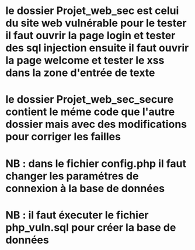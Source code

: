# le dossier Projet_web_sec est celui du site web vulnérable pour le tester il faut ouvrir la page login et tester des sql injection ensuite il faut ouvrir la page welcome et tester le xss dans la zone d'entrée de texte



# le dossier Projet_web_sec_secure contient le méme code que l'autre dossier mais avec des modifications pour corriger les failles
# NB : dans le fichier config.php il faut changer les paramétres de connexion à la base de données
# NB : il faut éxecuter le fichier php_vuln.sql pour créer la base de données
